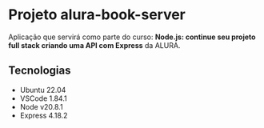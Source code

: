 # Projeto alura-book-server

Aplicação que servirá como parte do curso: **Node.js: continue seu projeto full stack criando uma API com Express** da ALURA.

## Tecnologias

- Ubuntu 22.04
- VSCode 1.84.1
- Node v20.8.1
- Express 4.18.2